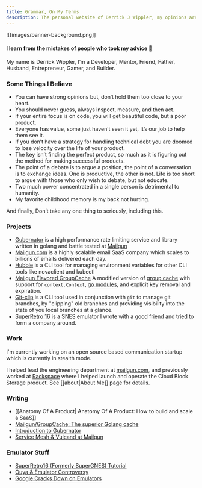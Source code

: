 ```yaml
---
title: Grammar, On My Terms
description: The personal website of Derrick J Wippler, my opinions are my own and are likely insane and incomprehensible. Enter at your own risk
---
```

![[images/banner-background.png]]
#### I learn from the mistakes of people who took my advice 🤣
My name is Derrick Wippler, I’m a Developer, Mentor, Friend, Father, Husband, Entrepreneur, Gamer, and Builder.

### Some Things I Believe
* You can have strong opinions but, don’t hold them too close to your heart.
* You should never guess, always inspect, measure, and then act.
* If your entire focus is on code, you will get beautiful code, but a poor product.
*  Everyone has value, some just haven’t seen it yet, It’s our job to help them see it.
* If you don’t have a strategy for handling technical debt you are doomed to lose velocity over the life of your product.
* The key isn’t finding the perfect product, so much as it is figuring out the method for making successful products.
* The point of a debate is to argue a position, the point of a conversation is to exchange ideas. One is productive, the other is not. Life is too short to argue with those who only wish to debate, but not educate.
* Two much power concentrated in a single person is detrimental to humanity.
*  My favorite childhood memory is my back not hurting.

And finally, Don’t take any one thing to seriously, including this.

### Projects
* [Gubernator](https://github.com/mailgun/gubernator) is a high performance rate limiting service and library written in golang and battle tested at [Mailgun](https://mailgun.com)
* [Mailgun.com](https://mailgun.com) is a highly scalable email SaaS company which scales to billions of emails delivered each day.
* [Hubble](https://github.com/thrawn01/hubble) is a CLI tool for managing environment variables for other CLI tools like novaclient and kubectl
* [Mailgun Flavored GroupCache](https://github.com/mailgun/groupcache) A modified version of [group cache](https://github.com/golang/groupcache) with support for `context.Context`, [go modules](https://github.com/golang/go/wiki/Modules), and explicit key removal and expiration. 
* [Git-clip](https://github.com/thrawn01/clip) is a CLI tool used in conjunction with `git` to manage git branches, by "clipping" old branches and providing visibility into the state of you local branches at a glance.
* [SuperRetro 16](https://play.google.com/store/apps/details?id=com.neutronemulation.super_retro_16) is a SNES emulator I wrote with a good friend and tried to form a company around.

### Work
I'm currently working on an open source based communication startup which is currently in stealth mode.

I helped lead the engineering department at [mailgun.com](https://mailgun.com), and previously worked at [Rackspace](https://rackspace.com) where I helped launch and operate the Cloud Block Storage product. See [[about|About Me]] page for details.

### Writing
* [[Anatomy Of A Product| Anatomy Of A Product: How to build and scale a SaaS]]
* [Mailgun/GroupCache: The superior Golang cache](https://www.mailgun.com/blog/it-and-engineering/golangs-superior-cache-solution-memcached-redis/)
* [Introduction to Gubernator](https://www.mailgun.com/blog/it-and-engineering/gubernator-cloud-native-distributed-rate-limiting-microservices/)
* [Service Mesh & Vulcand at Mailgun](https://www.mailgun.com/blog/product/how-and-why-we-adopted-service-mesh-with-vulcand-and-nginx/)

### Emulator Stuff
* [SuperRetro16 (Formerly SuperGNES) Tutorial](https://www.youtube.com/watch?v=78ArKk2QZTM)
* [Ouya & Emulator Controversy](https://kotaku.com/ouya-tries-to-dispel-fears-that-the-consoles-nintendo-458745016)
* [Google Cracks Down on Emulators](https://venturebeat.com/games/google-emulator-ban-games/)

